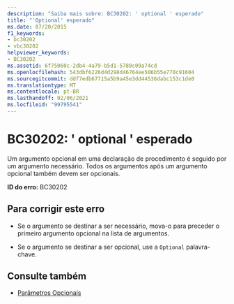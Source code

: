 ```yaml
---
description: "Saiba mais sobre: BC30202: ' optional ' esperado"
title: "'Optional' esperado"
ms.date: 07/20/2015
f1_keywords:
- bc30202
- vbc30202
helpviewer_keywords:
- BC30202
ms.assetid: 6f75060c-2db4-4a79-b5d1-5780c09a74cd
ms.openlocfilehash: 543dbf6226d4d298d46764ee506b55e770c91604
ms.sourcegitcommit: ddf7edb67715a5b9a45e3dd44536dabc153c1de0
ms.translationtype: MT
ms.contentlocale: pt-BR
ms.lasthandoff: 02/06/2021
ms.locfileid: "99795541"
---
```

# <a name="bc30202-optional-expected"></a>BC30202: ' optional ' esperado

Um argumento opcional em uma declaração de procedimento é seguido por um argumento necessário. Todos os argumentos após um argumento opcional também devem ser opcionais.

 **ID do erro:** BC30202

## <a name="to-correct-this-error"></a>Para corrigir este erro

- Se o argumento se destinar a ser necessário, mova-o para preceder o primeiro argumento opcional na lista de argumentos.

- Se o argumento se destinar a ser opcional, use a `Optional` palavra-chave.

## <a name="see-also"></a>Consulte também

- [Parâmetros Opcionais](../../programming-guide/language-features/procedures/optional-parameters.md)
